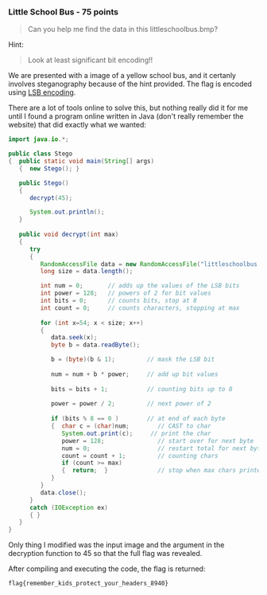 ### Little School Bus - 75 points

> Can you help me find the data in this littleschoolbus.bmp?

Hint:
> Look at least significant bit encoding!!

We are presented with a image of a yellow school bus, and it certanly involves steganography because of the hint provided. The flag is encoded using [LSB encoding](http://ijact.org/volume3issue4/IJ0340004.pdf). 

There are a lot of tools online to solve this, but nothing really did it for me until I found a program online written in Java  (don't really remember the website) that did exactly what we wanted:
```java
import java.io.*;

public class Stego
{  public static void main(String[] args)
   {  new Stego(); }

   public Stego()
   {  
      decrypt(45);

      System.out.println();
   }  
        
   public void decrypt(int max)
   {      
      try
      {
         RandomAccessFile data = new RandomAccessFile("littleschoolbus.bmp","rw");
         long size = data.length();

         int num = 0;       // adds up the values of the LSB bits
         int power = 128;   // powers of 2 for bit values
         int bits = 0;      // counts bits, stop at 8
         int count = 0;     // counts characters, stopping at max
         
         for (int x=54; x < size; x++)
         {
            data.seek(x);
            byte b = data.readByte();

            b = (byte)(b & 1);         // mask the LSB bit
            
            num = num + b * power;     // add up bit values
            
            bits = bits + 1;           // counting bits up to 8
            
            power = power / 2;         // next power of 2
            
            if (bits % 8 == 0 )        // at end of each byte
            {  char c = (char)num;        // CAST to char
               System.out.print(c);     // print the char
               power = 128;               // start over for next byte
               num = 0;                   // restart total for next byte
               count = count + 1;         // counting chars
               if (count >= max)
               {  return;  }              // stop when max chars printed
            }   
         }
         data.close();
      }
      catch (IOException ex)
      { }
   }
}
```
Only thing I modified was the input image and the argument in the decryption function to 45 so that the full flag was revealed.

After compiling and executing the code, the flag is returned:
```
flag{remember_kids_protect_your_headers_8940}
```